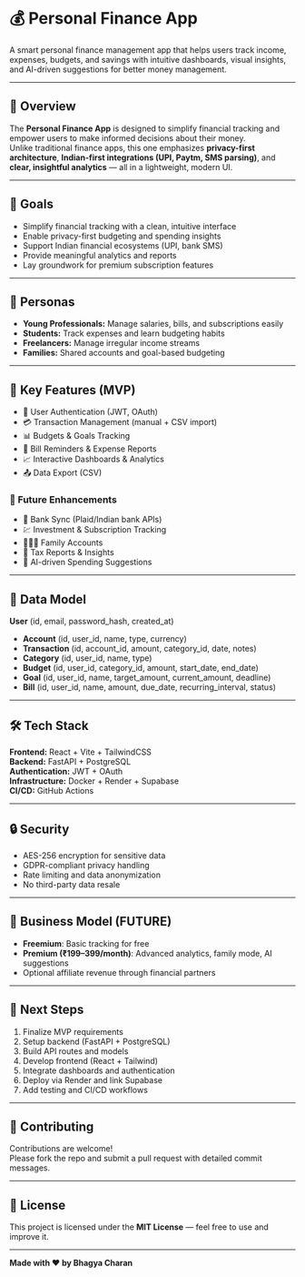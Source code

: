 # 💰 Personal Finance App

A smart personal finance management app that helps users track income, expenses, budgets, and savings with intuitive dashboards, visual insights, and AI-driven suggestions for better money management.

---

## 📘 Overview

The **Personal Finance App** is designed to simplify financial tracking and empower users to make informed decisions about their money.  
Unlike traditional finance apps, this one emphasizes **privacy-first architecture**, **Indian-first integrations (UPI, Paytm, SMS parsing)**, and **clear, insightful analytics** — all in a lightweight, modern UI.

---

## 🚀 Goals

- Simplify financial tracking with a clean, intuitive interface  
- Enable privacy-first budgeting and spending insights  
- Support Indian financial ecosystems (UPI, bank SMS)  
- Provide meaningful analytics and reports  
- Lay groundwork for premium subscription features

---

## 🧠 Personas

- **Young Professionals:** Manage salaries, bills, and subscriptions easily  
- **Students:** Track expenses and learn budgeting habits  
- **Freelancers:** Manage irregular income streams  
- **Families:** Shared accounts and goal-based budgeting  

---

## 🧩 Key Features (MVP)

- 🔐 User Authentication (JWT, OAuth)
- 💳 Transaction Management (manual + CSV import)
- 📊 Budgets & Goals Tracking
- 🧾 Bill Reminders & Expense Reports
- 📈 Interactive Dashboards & Analytics
- 📤 Data Export (CSV)

### 🌱 Future Enhancements
- 🏦 Bank Sync (Plaid/Indian bank APIs)
- 💹 Investment & Subscription Tracking
- 👨‍👩‍👧 Family Accounts
- 🧮 Tax Reports & Insights
- 🤖 AI-driven Spending Suggestions

---

## 🧱 Data Model

**User** (id, email, password_hash, created_at)
- **Account** (id, user_id, name, type, currency)
- **Transaction** (id, account_id, amount, category_id, date, notes)
- **Category** (id, user_id, name, type)
- **Budget** (id, user_id, category_id, amount, start_date, end_date)
- **Goal** (id, user_id, name, target_amount, current_amount, deadline)
- **Bill** (id, user_id, name, amount, due_date, recurring_interval, status)

---

## 🛠 Tech Stack

**Frontend:** React + Vite + TailwindCSS  
**Backend:** FastAPI + PostgreSQL  
**Authentication:** JWT + OAuth  
**Infrastructure:** Docker + Render + Supabase  
**CI/CD:** GitHub Actions  

---

## 🔒 Security

- AES-256 encryption for sensitive data  
- GDPR-compliant privacy handling  
- Rate limiting and data anonymization  
- No third-party data resale  

---

## 💼 Business Model (FUTURE)

- **Freemium**: Basic tracking for free  
- **Premium (₹199–399/month)**: Advanced analytics, family mode, AI suggestions  
- Optional affiliate revenue through financial partners  

---

## 🧭 Next Steps

1. Finalize MVP requirements  
2. Setup backend (FastAPI + PostgreSQL)  
3. Build API routes and models  
4. Develop frontend (React + Tailwind)  
5. Integrate dashboards and authentication  
6. Deploy via Render and link Supabase  
7. Add testing and CI/CD workflows  

---

## 🤝 Contributing

Contributions are welcome!  
Please fork the repo and submit a pull request with detailed commit messages.

---

## 📄 License

This project is licensed under the **MIT License** — feel free to use and improve it.

---

**Made with ❤️ by Bhagya Charan** 
